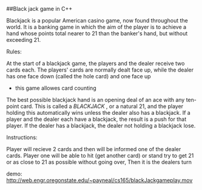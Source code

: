 ##Black jack game in C++ 


Blackjack is a popular American casino game, now found throughout the world. It is a banking game in which the aim of the player is to achieve a hand whose points total nearer to 21 than the banker's hand, but without exceeding 21.

Rules:

At the start of a blackjack game, the players and the dealer receive two cards each. The players' cards are normally dealt face up, while the dealer has one face down (called the hole card) and one face up

* this game allowes card counting 

The best possible blackjack hand is an opening deal of an ace with any ten-point card. This is called a  *BLACKJACK* , or a natural 21, and the player holding this automatically wins unless the dealer also has a blackjack. If a player and the dealer each have a blackjack, the result is a push for that player. If the dealer has a blackjack, the dealer not holding a blackjack lose. 

Instructions: 

Player will recieve 2 cards and then will be informed one of the dealer cards. Player one will  be able to hit (get another card) or stand try to get 21 or as close to 21 as possible without going over, Then it is the dealers turn


demo: 
http://web.engr.oregonstate.edu/~payneal/cs165/blackJackgameplay.mov
